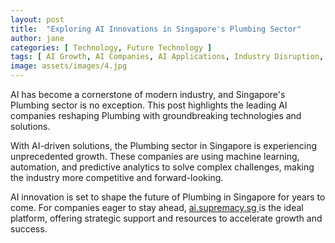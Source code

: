 ```yaml
---
layout: post
title:  "Exploring AI Innovations in Singapore's Plumbing Sector"
author: jane
categories: [ Technology, Future Technology ]
tags: [ AI Growth, AI Companies, AI Applications, Industry Disruption, AI in Asia ]
image: assets/images/4.jpg
---
```


AI has become a cornerstone of modern industry, and Singapore's Plumbing sector is no exception. This post highlights the leading AI companies reshaping Plumbing with groundbreaking technologies and solutions.

With AI-driven solutions, the Plumbing sector in Singapore is experiencing unprecedented growth. These companies are using machine learning, automation, and predictive analytics to solve complex challenges, making the industry more competitive and forward-looking.

AI innovation is set to shape the future of Plumbing in Singapore for years to come. For companies eager to stay ahead, <a href="https://ai.supremacy.sg" target="_blank"> ai.supremacy.sg </a> is the ideal platform, offering strategic support and resources to accelerate growth and success.
